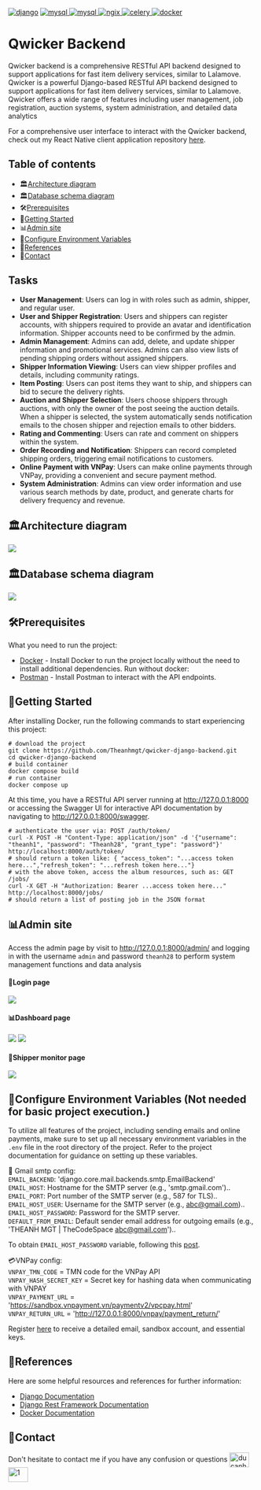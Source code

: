<a href="https://docs.djangoproject.com/en/5.0/"> <img alt="django" src="https://img.shields.io/badge/django-%23092E20.svg?style=for-the-badge&logo=django&logoColor=white"></a>
<a href="https://www.mysql.com/"><img src="https://img.shields.io/badge/mysql-4479A1.svg?style=for-the-badge&logo=mysql&logoColor=white" alt="mysql" > </a>
<a href="https://www.mysql.com/"><img src="https://img.shields.io/badge/nginx-%23009639.svg?style=for-the-badge&logo=nginx&logoColor=white" alt="mysql" > </a>
<a href="https://redis.io/"><img src="https://img.shields.io/badge/redis-%23DD0031.svg?style=for-the-badge&logo=redis&logoColor=white" alt="ngix" > </a>
<a href="https://docs.celeryq.dev/en/stable/django/first-steps-with-django.html"><img src="https://img.shields.io/badge/celery-%23a9cc54.svg?style=for-the-badge&logo=celery&logoColor=ddf4a4" alt="celery" > </a>
<a href="https://www.docker.com/"><img src="https://img.shields.io/badge/docker-%230db7ed.svg?style=for-the-badge&logo=docker&logoColor=white" alt="docker" > </a>

# Qwicker Backend

Qwicker backend is a comprehensive RESTful API backend designed to support applications for fast item delivery services, similar to Lalamove. Qwicker is a powerful Django-based RESTful API backend designed to support applications for fast item delivery services, similar to Lalamove. Qwicker offers a wide range of features including user management, job registration, auction systems, system administration, and detailed data analytics

For a comprehensive user interface to interact with the Qwicker backend, check out my React Native client application repository [here](https://github.com/Theanhmgt/qwicker-reactnative-frontend).

## Table of contents
* 🏛️[Architecture diagram](#architecture-diagram)
* 🏛️[Database schema diagram](#database-schema-diagram)
* 🛠️[Prerequisites](#prerequisites)
* 🚀[Getting Started](#getting-started)
* 📊[Admin site](#admin-site)
* 🔧[Configure Environment Variables](#configure-environment-variables-not-needed-for-basic-project-execution)
* 🔗[References](#references)
* 📧[Contact](#contact)
## Tasks

- **User Management**: Users can log in with roles such as admin, shipper, and regular user.
- **User and Shipper Registration**: Users and shippers can register accounts, with shippers required to provide an avatar and identification information. Shipper accounts need to be confirmed by the admin.
- **Admin Management**: Admins can add, delete, and update shipper information and promotional services. Admins can also view lists of pending shipping orders without assigned shippers.
- **Shipper Information Viewing**: Users can view shipper profiles and details, including community ratings.
- **Item Posting**: Users can post items they want to ship, and shippers can bid to secure the delivery rights.
- **Auction and Shipper Selection**: Users choose shippers through auctions, with only the owner of the post seeing the auction details. When a shipper is selected, the system automatically sends notification emails to the chosen shipper and rejection emails to other bidders.
- **Rating and Commenting**: Users can rate and comment on shippers within the system.
- **Order Recording and Notification**: Shippers can record completed shipping orders, triggering email notifications to customers.
- **Online Payment with VNPay**: Users can make online payments through VNPay, providing a convenient and secure payment method.
- **System Administration**: Admins can view order information and use various search methods by date, product, and generate charts for delivery frequency and revenue.

## 🏛️Architecture diagram
![](/readme/img/architecture.png)
## 🏛️Database schema diagram
![](/readme/img/databaseschema.png)

## 🛠️Prerequisites
What you need to run the project:
- [Docker](https://www.docker.com/) - Install Docker to run the project locally without the need to install additional dependencies.
Run without docker:
- [Postman](https://www.postman.com/) - Install Postman to interact with the API endpoints.

## 🚀Getting Started
After installing Docker, run the following commands to start experiencing this project:
```shell
# download the project
git clone https://github.com/Theanhmgt/qwicker-django-backend.git
cd qwicker-django-backend
# build container
docker compose build
# run container
docker compose up
```
At this time, you have a RESTful API server running at http://127.0.0.1:8000 or accessing the Swagger UI for interactive API documentation by navigating to http://127.0.0.1:8000/swagger. 

```shell
# authenticate the user via: POST /auth/token/
curl -X POST -H "Content-Type: application/json" -d '{"username": "theanh1", "password": "Theanh28", "grant_type": "password"}' http://localhost:8000/auth/token/
# should return a token like: { "access_token": "...access token here...","refresh_token": "...refresh token here..."}
# with the above token, access the album resources, such as: GET /jobs/
curl -X GET -H "Authorization: Bearer ...access token here..." http://localhost:8000/jobs/
# should return a list of posting job in the JSON format
```

## 📊Admin site
Access the admin page by visit to http://127.0.0.1:8000/admin/ and logging in with the username `admin` and password `theanh28` to perform system management functions and data analysis

#### 🪪Login page
![](/readme/img/admin-login.png)

#### 📊Dashboard page
![](/readme/img/dashboard.png)
![](/readme/img/dashboard2.png)

#### 🚚Shipper monitor page
![](/readme/img/shipper-monitor-page.png)

## 🔧Configure Environment Variables (Not needed for basic project execution.)
To utilize all features of the project, including sending emails and online payments, make sure to set up all necessary environment variables in the `.env` file in the root directory of the project. Refer to the project documentation for guidance on setting up these variables.

📩 Gmail smtp config:<br>
`EMAIL_BACKEND`: 'django.core.mail.backends.smtp.EmailBackend' <br>
`EMAIL_HOST`: Hostname for the SMTP server (e.g., 'smtp.gmail.com').. <br>
`EMAIL_PORT`: Port number of the SMTP server (e.g., 587 for TLS).. <br>
`EMAIL_HOST_USER`: Username for the SMTP server (e.g., abc@gmail.com)..<br>
`EMAIL_HOST_PASSWORD`: Password for the SMTP server.<br>
`DEFAULT_FROM_EMAIL`: Default sender email address for outgoing emails (e.g., 'THEANH MGT | TheCodeSpace <abc@gmail.com>')..

To obtain `EMAIL_HOST_PASSWORD` variable, following this [post](https://itsupport.umd.edu/itsupport?id=kb_article_view&sysparm_article=KB0015112).

💳VNPay config: <br>
`VNPAY_TMN_CODE` = TMN code for the VNPay API <br>
`VNPAY_HASH_SECRET_KEY` = Secret key for hashing data when communicating with VNPAY <br>
`VNPAY_PAYMENT_URL` = 'https://sandbox.vnpayment.vn/paymentv2/vpcpay.html' <br>
`VNPAY_RETURN_URL` = 'http://127.0.0.1:8000/vnpay/payment_return/' <br>

Register [here](https://sandbox.vnpayment.vn/devreg) to receive a detailed email, sandbox account, and essential keys.

## 🔗References
Here are some helpful resources and references for further information:
- [Django Documentation](https://docs.djangoproject.com/en/5.0/)
- [Django Rest Framework Documentation](https://www.django-rest-framework.org/)
- [Docker Documentation](https://docs.docker.com/)

## 📧Contact
Don't hesitate to contact me if you have any confusion or questions
<a href="https://anhthenguyen.work@gmail.com" target="blank"><img align="center" src="https://img.icons8.com/color/48/000000/gmail--v2.png" alt="ducanh0285@gmail.com" height="30" width="40" /></a><a href="https://www.facebook.com/theanhnguyenmgt" target="blank"><img align="center" src="https://raw.githubusercontent.com/rahuldkjain/github-profile-readme-generator/master/src/images/icons/Social/facebook.svg" alt="1" height="30" width="40" /></a>
